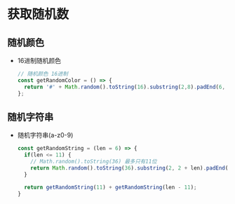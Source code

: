 # 获取随机数

## 随机颜色

+ 16进制随机颜色

  ```js
  // 随机颜色 16进制
  const getRandomColor = () => {
    return '#' + Math.random().toString(16).substring(2,8).padEnd(6, '0');
  };
  ```

## 随机字符串

+ 随机字符串(a-z0-9)

  ```js
  const getRandomString = (len = 6) => {
    if(len <= 11) {
      // Math.random().toString(36) 最多只有11位
      return Math.random().toString(36).substring(2, 2 + len).padEnd(2, '0');
    }

    return getRandomString(11) + getRandomString(len - 11);
  }
  ```
